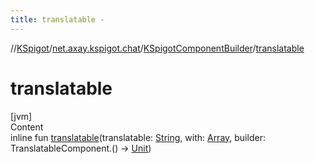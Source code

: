 ```yaml
---
title: translatable -
---
```

//[KSpigot](../../index.md)/[net.axay.kspigot.chat](../index.md)/[KSpigotComponentBuilder](index.md)/[translatable](translatable.md)



# translatable  
[jvm]  
Content  
inline fun [translatable](translatable.md)(translatable: [String](https://kotlinlang.org/api/latest/jvm/stdlib/kotlin/-string/index.html), with: [Array](https://kotlinlang.org/api/latest/jvm/stdlib/kotlin/-array/index.html)<BaseComponent>, builder: TranslatableComponent.() -> [Unit](https://kotlinlang.org/api/latest/jvm/stdlib/kotlin/-unit/index.html))  



